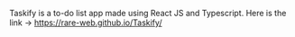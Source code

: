 Taskify is a to-do list app made using React JS and Typescript. 
Here is the link -> https://rare-web.github.io/Taskify/

